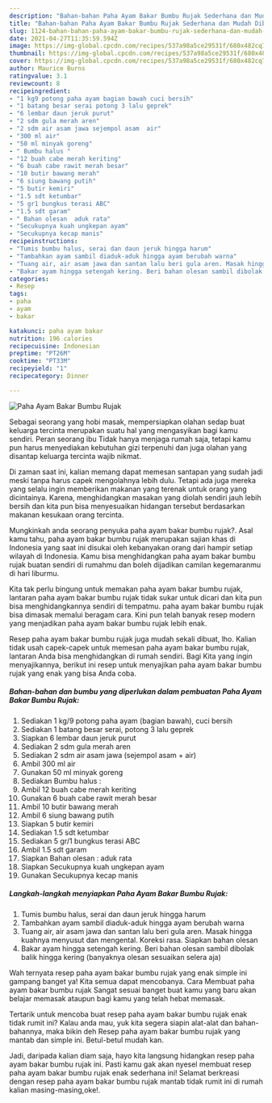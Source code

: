 ```yaml
---
description: "Bahan-bahan Paha Ayam Bakar Bumbu Rujak Sederhana dan Mudah Dibuat"
title: "Bahan-bahan Paha Ayam Bakar Bumbu Rujak Sederhana dan Mudah Dibuat"
slug: 1124-bahan-bahan-paha-ayam-bakar-bumbu-rujak-sederhana-dan-mudah-dibuat
date: 2021-04-27T11:35:59.594Z
image: https://img-global.cpcdn.com/recipes/537a98a5ce29531f/680x482cq70/paha-ayam-bakar-bumbu-rujak-foto-resep-utama.jpg
thumbnail: https://img-global.cpcdn.com/recipes/537a98a5ce29531f/680x482cq70/paha-ayam-bakar-bumbu-rujak-foto-resep-utama.jpg
cover: https://img-global.cpcdn.com/recipes/537a98a5ce29531f/680x482cq70/paha-ayam-bakar-bumbu-rujak-foto-resep-utama.jpg
author: Maurice Burns
ratingvalue: 3.1
reviewcount: 8
recipeingredient:
- "1 kg9 potong paha ayam bagian bawah cuci bersih"
- "1 batang besar serai potong 3 lalu geprek"
- "6 lembar daun jeruk purut"
- "2 sdm gula merah aren"
- "2 sdm air asam jawa sejempol asam  air"
- "300 ml air"
- "50 ml minyak goreng"
- " Bumbu halus "
- "12 buah cabe merah keriting"
- "6 buah cabe rawit merah besar"
- "10 butir bawang merah"
- "6 siung bawang putih"
- "5 butir kemiri"
- "1.5 sdt ketumbar"
- "5 gr1 bungkus terasi ABC"
- "1.5 sdt garam"
- " Bahan olesan  aduk rata"
- "Secukupnya kuah ungkepan ayam"
- "Secukupnya kecap manis"
recipeinstructions:
- "Tumis bumbu halus, serai dan daun jeruk hingga harum"
- "Tambahkan ayam sambil diaduk-aduk hingga ayam berubah warna"
- "Tuang air, air asam jawa dan santan lalu beri gula aren. Masak hingga kuahnya menyusut dan mengental. Koreksi rasa. Siapkan bahan olesan"
- "Bakar ayam hingga setengah kering. Beri bahan olesan sambil dibolak balik hingga kering (banyaknya olesan sesuaikan selera aja)"
categories:
- Resep
tags:
- paha
- ayam
- bakar

katakunci: paha ayam bakar 
nutrition: 196 calories
recipecuisine: Indonesian
preptime: "PT26M"
cooktime: "PT33M"
recipeyield: "1"
recipecategory: Dinner

---
```



![Paha Ayam Bakar Bumbu Rujak](https://img-global.cpcdn.com/recipes/537a98a5ce29531f/680x482cq70/paha-ayam-bakar-bumbu-rujak-foto-resep-utama.jpg)

Sebagai seorang yang hobi masak, mempersiapkan olahan sedap buat keluarga tercinta merupakan suatu hal yang mengasyikan bagi kamu sendiri. Peran seorang ibu Tidak hanya menjaga rumah saja, tetapi kamu pun harus menyediakan kebutuhan gizi terpenuhi dan juga olahan yang disantap keluarga tercinta wajib nikmat.

Di zaman  saat ini, kalian memang dapat memesan santapan yang sudah jadi meski tanpa harus capek mengolahnya lebih dulu. Tetapi ada juga mereka yang selalu ingin memberikan makanan yang terenak untuk orang yang dicintainya. Karena, menghidangkan masakan yang diolah sendiri jauh lebih bersih dan kita pun bisa menyesuaikan hidangan tersebut berdasarkan makanan kesukaan orang tercinta. 



Mungkinkah anda seorang penyuka paha ayam bakar bumbu rujak?. Asal kamu tahu, paha ayam bakar bumbu rujak merupakan sajian khas di Indonesia yang saat ini disukai oleh kebanyakan orang dari hampir setiap wilayah di Indonesia. Kamu bisa menghidangkan paha ayam bakar bumbu rujak buatan sendiri di rumahmu dan boleh dijadikan camilan kegemaranmu di hari liburmu.

Kita tak perlu bingung untuk memakan paha ayam bakar bumbu rujak, lantaran paha ayam bakar bumbu rujak tidak sukar untuk dicari dan kita pun bisa menghidangkannya sendiri di tempatmu. paha ayam bakar bumbu rujak bisa dimasak memalui beragam cara. Kini pun telah banyak resep modern yang menjadikan paha ayam bakar bumbu rujak lebih enak.

Resep paha ayam bakar bumbu rujak juga mudah sekali dibuat, lho. Kalian tidak usah capek-capek untuk memesan paha ayam bakar bumbu rujak, lantaran Anda bisa menghidangkan di rumah sendiri. Bagi Kita yang ingin menyajikannya, berikut ini resep untuk menyajikan paha ayam bakar bumbu rujak yang enak yang bisa Anda coba.

<!--inarticleads1-->

##### Bahan-bahan dan bumbu yang diperlukan dalam pembuatan Paha Ayam Bakar Bumbu Rujak:

1. Sediakan 1 kg/9 potong paha ayam (bagian bawah), cuci bersih
1. Sediakan 1 batang besar serai, potong 3 lalu geprek
1. Siapkan 6 lembar daun jeruk purut
1. Sediakan 2 sdm gula merah aren
1. Sediakan 2 sdm air asam jawa (sejempol asam + air)
1. Ambil 300 ml air
1. Gunakan 50 ml minyak goreng
1. Sediakan  Bumbu halus :
1. Ambil 12 buah cabe merah keriting
1. Gunakan 6 buah cabe rawit merah besar
1. Ambil 10 butir bawang merah
1. Ambil 6 siung bawang putih
1. Siapkan 5 butir kemiri
1. Sediakan 1.5 sdt ketumbar
1. Sediakan 5 gr/1 bungkus terasi ABC
1. Ambil 1.5 sdt garam
1. Siapkan  Bahan olesan : aduk rata
1. Siapkan Secukupnya kuah ungkepan ayam
1. Gunakan Secukupnya kecap manis




<!--inarticleads2-->

##### Langkah-langkah menyiapkan Paha Ayam Bakar Bumbu Rujak:

1. Tumis bumbu halus, serai dan daun jeruk hingga harum
1. Tambahkan ayam sambil diaduk-aduk hingga ayam berubah warna
1. Tuang air, air asam jawa dan santan lalu beri gula aren. Masak hingga kuahnya menyusut dan mengental. Koreksi rasa. Siapkan bahan olesan
1. Bakar ayam hingga setengah kering. Beri bahan olesan sambil dibolak balik hingga kering (banyaknya olesan sesuaikan selera aja)




Wah ternyata resep paha ayam bakar bumbu rujak yang enak simple ini gampang banget ya! Kita semua dapat mencobanya. Cara Membuat paha ayam bakar bumbu rujak Sangat sesuai banget buat kamu yang baru akan belajar memasak ataupun bagi kamu yang telah hebat memasak.

Tertarik untuk mencoba buat resep paha ayam bakar bumbu rujak enak tidak rumit ini? Kalau anda mau, yuk kita segera siapin alat-alat dan bahan-bahannya, maka bikin deh Resep paha ayam bakar bumbu rujak yang mantab dan simple ini. Betul-betul mudah kan. 

Jadi, daripada kalian diam saja, hayo kita langsung hidangkan resep paha ayam bakar bumbu rujak ini. Pasti kamu gak akan nyesel membuat resep paha ayam bakar bumbu rujak enak sederhana ini! Selamat berkreasi dengan resep paha ayam bakar bumbu rujak mantab tidak rumit ini di rumah kalian masing-masing,oke!.

